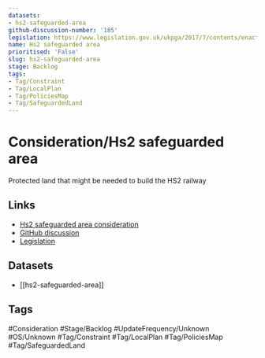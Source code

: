 ```yaml
---
datasets:
- hs2-safeguarded-area
github-discussion-number: '185'
legislation: https://www.legislation.gov.uk/ukpga/2017/7/contents/enacted
name: Hs2 safeguarded area
prioritised: 'False'
slug: hs2-safeguarded-area
stage: Backlog
tags:
- Tag/Constraint
- Tag/LocalPlan
- Tag/PoliciesMap
- Tag/SafeguardedLand
---
```


# Consideration/Hs2 safeguarded area

Protected land that might be needed to build the HS2 railway

## Links

* [Hs2 safeguarded area consideration](https://design.planning.data.gov.uk/planning-consideration/hs2-safeguarded-area)
* [GitHub discussion](https://github.com/digital-land/data-standards-backlog/discussions/185)
* [Legislation](https://www.legislation.gov.uk/ukpga/2017/7/contents/enacted)

## Datasets

* [[hs2-safeguarded-area]]

## Tags

#Consideration #Stage/Backlog #UpdateFrequency/Unknown #OS/Unknown #Tag/Constraint #Tag/LocalPlan #Tag/PoliciesMap #Tag/SafeguardedLand